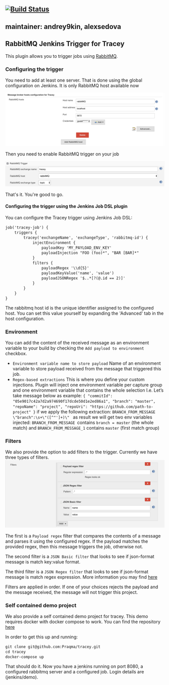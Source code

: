 [![Build Status](https://api.travis-ci.org/Praqma/tracey-jenkins-trigger-plugin.svg?branch=master)](https://travis-ci.org/Praqma/tracey-jenkins-trigger-plugin)
---
maintainer: andrey9kin, alexsedova
---

## RabbitMQ Jenkins Trigger for Tracey

This plugin allows you to trigger jobs using [RabbitMQ](https://www.rabbitmq.com/).

### Configuring the trigger

You need to add at least one server. That is done using the global configuration on Jenkins. It is only RabbitMQ host available now

![Global configuration](/docs/images/global-config.png)

Then you need to enable RabbitMQ trigger on your job

![Job configuration](/docs/images/trigger.png)

That's it. You're good to go.

#### Configuring the trigger using the Jenkins Job DSL plugin

You can configure the Tracey trigger using Jenkins Job DSL:

```
job('tracey-job') {
    triggers {
        tracey('exchangeName', 'exchangeType', 'rabbitmq-id') {
            injectEnvironment {
                payloadKey 'MY_PAYLOAD_ENV_KEY'
                payloadInjection "FOO (foo)*", "BAR [BAR]*"
            }
            filters {
                payloadRegex '\\d{5}'
                payloadKeyValue('name', 'value')
                payloadJSONRegex '$..*[?(@.id == 2)]'
            }
        }
    }
}
```

The rabbitmq host id is the unique identifier assigned to the configured host. You can set this value yourself by expanding the 'Advanced' tab in the host configuration.

### Environment

You can add the content of the received message as an environment variable to your build by checking the `Add payload to environment` checkbox.

 - `Environment variable name to store payload` Name of an environment variable to store payload received from the message that triggered this job.
 - `Regex-based extractions` This is where you define your custom injections. Plugin will inject one environment variable per capture group and one environment variable that contains the whole selection
     I.e. Let’s take message below as example:
     `{ "commitId": "05e9017c42a7d2a974690f17dcde50d1e2ed86a1", "branch": "master", "repoName": "project", "repoUri": "https://github.com/path-to-project" }`
     if we apply the following extraction:
     `BRANCH_FROM_MESSAGE \"branch":\s+\"([^"']+)\" `
     as result we will get two env variables injected:
     `BRANCH_FROM_MESSAGE `contains `branch = master` (the whole match)
     and
     `BRANCH_FROM_MESSAGE_1` contains `master` (first match group)

### Filters

We also provide the option to add filters to the trigger. Currently we have three types of filters.
![Filters](/docs/images/filters.png)

The first is a `Payload regex` filter that compares the contents of a message and parses it using the configured regex. If the payload matches the provided regex, then this message triggers the job, otherwise not.

The second filter is a `JSON Basic filter` that looks to see if json-format message is match key:value format.

The third filter is a `JSON Regex filter` that looks to see if json-format message is match regex expression. More information you may find [here](https://github.com/jayway/JsonPath)

Filters are applied in order. If one of your choices rejects the payload and the message received, the message will not trigger this project.

### Self contained demo project

We also provide a self contained demo project for tracey. This demo requires docker with docker compose to work. You can find the repository [here](https://github.com/Praqma/tracey)

In order to get this up and running:

    git clone git@github.com:Praqma/tracey.git
    cd tracey
    docker-compose up

That should do it. Now you have a jenkins running on port 8080, a configured rabbitmq server and a configured job. Login details are (jenkins/demo).
